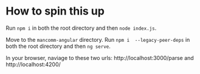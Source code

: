 # How to spin this up

Run `npm i` in both the root directory and then `node index.js`.

Move to the `mancomm-angular` directory. Run `npm i  --legacy-peer-deps` in both the root directory and then `ng serve`.

In your browser, naviage to these two urls: http://localhost:3000/parse and http://localhost:4200/
